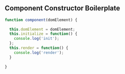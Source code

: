 ## Component Constructor Boilerplate

```javascript
function component(domElement) {
​
  this.domElement = domElement;
  this.initialize = function() {
    console.log('init');
  };
  this.render = function() {
    console.log('render');
  }
​
}
```
